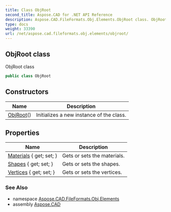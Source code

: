```yaml
---
title: Class ObjRoot
second_title: Aspose.CAD for .NET API Reference
description: Aspose.CAD.FileFormats.Obj.Elements.ObjRoot class. ObjRoot class
type: docs
weight: 33390
url: /net/aspose.cad.fileformats.obj.elements/objroot/
---
```

## ObjRoot class

ObjRoot class

```csharp
public class ObjRoot
```

## Constructors

| Name | Description |
| --- | --- |
| [ObjRoot](objroot/)() | Initializes a new instance of the class. |

## Properties

| Name | Description |
| --- | --- |
| [Materials](../../aspose.cad.fileformats.obj.elements/objroot/materials/) { get; set; } | Gets or sets the materials. |
| [Shapes](../../aspose.cad.fileformats.obj.elements/objroot/shapes/) { get; set; } | Gets or sets the shapes. |
| [Vertices](../../aspose.cad.fileformats.obj.elements/objroot/vertices/) { get; set; } | Gets or sets the vertices. |

### See Also

* namespace [Aspose.CAD.FileFormats.Obj.Elements](../../aspose.cad.fileformats.obj.elements/)
* assembly [Aspose.CAD](../../)


